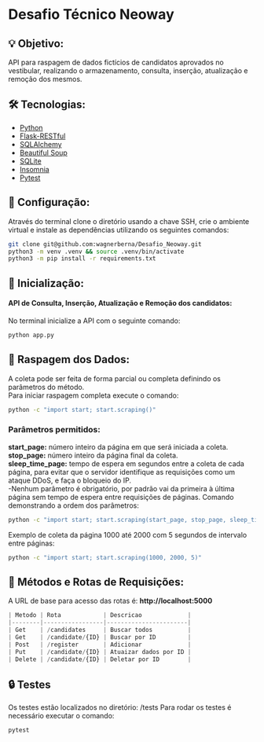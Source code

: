 # Desafio Técnico Neoway

## 💡 Objetivo:
API para raspagem de dados fictícios de candidatos aprovados no vestibular, realizando o armazenamento, consulta, inserção, atualização e remoção dos mesmos.

## 🛠 Tecnologias:
- [Python](https://www.python.org/)
- [Flask-RESTful](https://flask-restful.readthedocs.io/)
- [SQLAlchemy](https://www.sqlalchemy.org/)
- [Beautiful Soup](https://www.crummy.com/software/BeautifulSoup/)
- [SQLite](https://www.sqlite.org/)
- [Insomnia](https://insomnia.rest/)
- [Pytest](https://docs.pytest.org)

## 🔨 Configuração:

Através do terminal clone o diretório usando a chave SSH, crie o ambiente virtual e instale as dependências utilizando os seguintes comandos:
```bash
git clone git@github.com:wagnerberna/Desafio_Neoway.git
python3 -m venv .venv && source .venv/bin/activate
python3 -m pip install -r requirements.txt
```

## 📌 Inicialização:

#### API de Consulta, Inserção, Atualização e Remoção dos candidatos:
No terminal inicialize a API com o seguinte comando:
```bash
python app.py
```

## 🎲 Raspagem dos Dados:
A coleta pode ser feita de forma parcial ou completa definindo os parâmetros do método. \
Para iniciar raspagem completa execute o comando:
```bash
python -c "import start; start.scraping()"
```
### Parâmetros permitidos:

**start_page:** número inteiro da página em que será iniciada a coleta. \
**stop_page:** número inteiro da página final da coleta. \
**sleep_time_page:** tempo de espera em segundos entre a coleta de cada página, para evitar que o servidor identifique as requisições como um ataque DDoS, e faça o bloqueio do IP. \
-Nenhum parâmetro é obrigatório, por padrão vai da primeira à última página sem tempo de espera entre requisições de páginas.
Comando demonstrando a ordem dos parâmetros:
```bash
python -c "import start; start.scraping(start_page, stop_page, sleep_time_page)"
```
Exemplo de coleta da página 1000 até 2000 com 5 segundos de intervalo entre páginas:
```bash
python -c "import start; start.scraping(1000, 2000, 5)"
```
## 🔎 Métodos e Rotas de Requisições:
A URL de base para acesso das rotas é:
**http://localhost:5000**

```python
| Metodo | Rota            | Descricao             |
|--------|-----------------|-----------------------|
| Get    | /candidates     | Buscar todos          |
| Get    | /candidate/{ID} | Buscar por ID         |
| Post   | /register       | Adicionar             |
| Put    | /candidate/{ID} | Atuaizar dados por ID |
| Delete | /candidate/{ID} | Deletar por ID        |
```

## 🔒  Testes
Os testes estão localizados no diretório: /tests
Para rodar os testes é necessário executar o comando:
```bash
pytest
```
